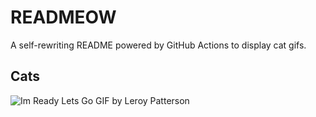 # READMEOW

A self-rewriting README powered by GitHub Actions to display cat gifs.

## Cats

![Im Ready Lets Go GIF by Leroy Patterson](https://media4.giphy.com/media/CjmvTCZf2U3p09Cn0h/200.gif?cid=9acd02datvyrkno2w35azdt5k4wdm7isucyztng50eby9i5r&ep=v1_gifs_search&rid=200.gif&ct=g)
